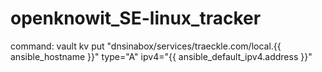 # openknowit_SE-linux_tracker
command: vault kv put "dnsinabox/services/traeckle.com/local.{{ ansible_hostname }}" type="A" ipv4="{{  ansible_default_ipv4.address }}"

